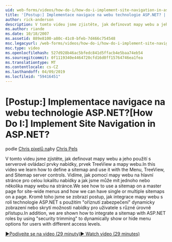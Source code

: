 ```yaml
---
uid: web-forms/videos/how-do-i/how-do-i-implement-site-navigation-in-aspnet
title: '[Postup:] Implementace navigace na webu technologie ASP.NET? | Dokumenty Microsoft'
author: rick-anderson
description: V tomto videu jsme zjistěte, jak definovat mapy webu a jeho použití s serverové ovládací prvky nabídky, prvek TreeView a mapy webu. Vidíme, jak používat na hlavní stránce mapy webu...
ms.author: riande
ms.date: 10/18/2007
ms.assetid: 889e8100-a80c-41c0-bfeb-7d466c754548
msc.legacyurl: /web-forms/videos/how-do-i/how-do-i-implement-site-navigation-in-aspnet
msc.type: video
ms.openlocfilehash: 527d928b46ac5bfedc841d5ffacb4e5baa74eb54
ms.sourcegitcommit: 0f1119340e4464720cfd16d0ff15764746ea1fea
ms.translationtype: MT
ms.contentlocale: cs-CZ
ms.lasthandoff: 04/09/2019
ms.locfileid: "59416451"
---
```

# <a name="how-do-i-implement-site-navigation-in-aspnet"></a><span data-ttu-id="fcced-105">[Postup:] Implementace navigace na webu technologie ASP.NET?</span><span class="sxs-lookup"><span data-stu-id="fcced-105">[How Do I:] Implement Site Navigation in ASP.NET?</span></span>

<span data-ttu-id="fcced-106">podle [Chris pixelů na](https://twitter.com/chrispels)</span><span class="sxs-lookup"><span data-stu-id="fcced-106">by [Chris Pels](https://twitter.com/chrispels)</span></span>

<span data-ttu-id="fcced-107">V tomto videu jsme zjistěte, jak definovat mapy webu a jeho použití s serverové ovládací prvky nabídky, prvek TreeView a mapy webu.</span><span class="sxs-lookup"><span data-stu-id="fcced-107">In this video we learn how to define a sitemap and use it with the Menu, TreeView, and Sitemap server controls.</span></span> <span data-ttu-id="fcced-108">Vidíme, jak pomocí mapy webu na hlavní stránce pro celou lokalitu nabídky a jak jsme může mít jednoho nebo několika mapy webu na stránce.</span><span class="sxs-lookup"><span data-stu-id="fcced-108">We see how to use a sitemap on a master page for site-wide menus and how we can have single or multiple sitemaps on a page.</span></span> <span data-ttu-id="fcced-109">Kromě toho jsme se zobrazí postup, jak integrace mapy webu s rolí technologie ASP.NET s použitím "oříznutí zabezpečení" dynamicky zobrazení nebo skrytí možnosti nabídky pro uživatele s různé úrovně přístupu.</span><span class="sxs-lookup"><span data-stu-id="fcced-109">In addition, we are shown how to integrate a sitemap with ASP.NET roles by using "security trimming" to dynamically show or hide menu options for users with different access levels.</span></span>

[<span data-ttu-id="fcced-110">&#9654;Podívejte se na video (29 minuty)</span><span class="sxs-lookup"><span data-stu-id="fcced-110">&#9654; Watch video (29 minutes)</span></span>](https://channel9.msdn.com/Blogs/ASP-NET-Site-Videos/how-do-i-implement-site-navigation-in-aspnet)
